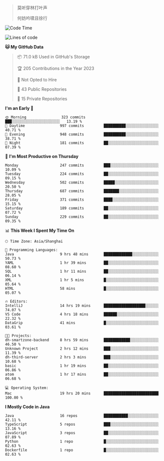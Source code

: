 > 莫听穿林打叶声
> 
> 何妨吟啸且徐行

<!-- ![Github Stats](https://github-readme-stats.vercel.app/api?username=catch6&count_private=true&show_icons=true&theme=gruvbox) -->

<!-- ![Top Langs](https://github-readme-stats.vercel.app/api/top-langs/?username=catch6&layout=compact) -->

<!--START_SECTION:waka-->
![Code Time](http://img.shields.io/badge/Code%20Time-262%20hrs%2059%20mins-blue)

![Lines of code](https://img.shields.io/badge/From%20Hello%20World%20I%27ve%20Written-9.3%20million%20lines%20of%20code-blue)

**🐱 My GitHub Data** 

> 📦 71.0 kB Used in GitHub's Storage 
 > 
> 🏆 205 Contributions in the Year 2023
 > 
> 🚫 Not Opted to Hire
 > 
> 📜 43 Public Repositories 
 > 
> 🔑 15 Private Repositories 
 > 
**I'm an Early 🐤** 

```text
🌞 Morning                323 commits         ███░░░░░░░░░░░░░░░░░░░░░░   13.19 % 
🌆 Daytime                997 commits         ██████████░░░░░░░░░░░░░░░   40.71 % 
🌃 Evening                948 commits         ██████████░░░░░░░░░░░░░░░   38.71 % 
🌙 Night                  181 commits         ██░░░░░░░░░░░░░░░░░░░░░░░   07.39 % 
```
📅 **I'm Most Productive on Thursday** 

```text
Monday                   247 commits         ███░░░░░░░░░░░░░░░░░░░░░░   10.09 % 
Tuesday                  224 commits         ██░░░░░░░░░░░░░░░░░░░░░░░   09.15 % 
Wednesday                502 commits         █████░░░░░░░░░░░░░░░░░░░░   20.50 % 
Thursday                 687 commits         ███████░░░░░░░░░░░░░░░░░░   28.05 % 
Friday                   371 commits         ████░░░░░░░░░░░░░░░░░░░░░   15.15 % 
Saturday                 189 commits         ██░░░░░░░░░░░░░░░░░░░░░░░   07.72 % 
Sunday                   229 commits         ██░░░░░░░░░░░░░░░░░░░░░░░   09.35 % 
```


📊 **This Week I Spent My Time On** 

```text
🕑︎ Time Zone: Asia/Shanghai

💬 Programming Languages: 
Java                     9 hrs 48 mins       █████████████░░░░░░░░░░░░   50.73 % 
YAML                     1 hr 39 mins        ██░░░░░░░░░░░░░░░░░░░░░░░   08.60 % 
SQL                      1 hr 11 mins        ██░░░░░░░░░░░░░░░░░░░░░░░   06.14 % 
XML                      1 hr 5 mins         █░░░░░░░░░░░░░░░░░░░░░░░░   05.64 % 
HTML                     58 mins             █░░░░░░░░░░░░░░░░░░░░░░░░   05.07 % 

🔥 Editors: 
IntelliJ                 14 hrs 19 mins      ███████████████████░░░░░░   74.07 % 
VS Code                  4 hrs 18 mins       ██████░░░░░░░░░░░░░░░░░░░   22.32 % 
DataGrip                 41 mins             █░░░░░░░░░░░░░░░░░░░░░░░░   03.61 % 

🐱‍💻 Projects: 
dh-smartzone-backend     8 hrs 59 mins       ████████████░░░░░░░░░░░░░   46.50 % 
Unknown Project          2 hrs 12 mins       ███░░░░░░░░░░░░░░░░░░░░░░   11.39 % 
dh-third-server          2 hrs 3 mins        ███░░░░░░░░░░░░░░░░░░░░░░   10.68 % 
basic                    1 hr 19 mins        ██░░░░░░░░░░░░░░░░░░░░░░░   06.86 % 
atom                     1 hr 17 mins        ██░░░░░░░░░░░░░░░░░░░░░░░   06.68 % 

💻 Operating System: 
Mac                      19 hrs 20 mins      █████████████████████████   100.00 % 
```

**I Mostly Code in Java** 

```text
Java                     16 repos            ███████████░░░░░░░░░░░░░░   42.11 % 
TypeScript               5 repos             ███░░░░░░░░░░░░░░░░░░░░░░   13.16 % 
JavaScript               3 repos             ██░░░░░░░░░░░░░░░░░░░░░░░   07.89 % 
Python                   1 repo              █░░░░░░░░░░░░░░░░░░░░░░░░   02.63 % 
Dockerfile               1 repo              █░░░░░░░░░░░░░░░░░░░░░░░░   02.63 % 
```




<!--END_SECTION:waka-->
